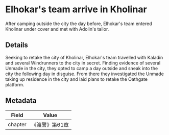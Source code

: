 # Elhokar's team arrive in Kholinar
After camping outside the city the day before, Elhokar's team entered Kholinar under cover and met with Adolin's tailor.

## Details
Seeking to retake the city of Kholinar, Elhokar's team travelled with Kaladin and several Windrunners to the city in secret. Finding evidence of several Unmade in the city, they opted to camp a day outside and sneak into the city the following day in disguise. From there they investigated the Unmade taking up residence in the city and laid plans to retake the Oathgate platform.

## Metadata
| Field | Value |
| ----- | ----- |
| chapter | 《渡誓》第61章 |
